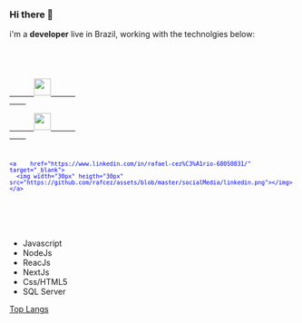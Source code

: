 ### Hi there 👋

i'm a **developer** live in Brazil, working with the technolgies below:

<code>
  <div style="color:blue">
    <a href="https://www.facebook.com/rafael.cezario1/ target="_blank">
      <img width="30px" heigth="30px" src="https://github.com/rafcez/assets/blob/master/socialMedia/facebook.png"></img>      
    </a>
    <a href="https://www.facebook.com/rafael.cezario1/" target="_blank">
      <img width="30px" heigth="30px" src="https://github.com/rafcez/assets/blob/master/socialMedia/instagram.png"></img>      
    </a>
                                                                                                                  
                                                                                                                  <a    href="https://www.linkedin.com/in/rafael-cez%C3%A1rio-68050831/" target="_blank">
      <img width="30px" heigth="30px" src="https://github.com/rafcez/assets/blob/master/socialMedia/linkedin.png"></img>      
    </a>                                                                                                                  
  </div>

</code>


- Javascript
- NodeJs
- ReacJs
- NextJs
- Css/HTML5
- SQL Server


[Top Langs](https://github-readme-stats.vercel.app/api/top-langs/?username=rafcez&theme=tokyonight)

<!--
**rafcez/rafcez** is a ✨ _special_ ✨ repository because its `README.md` (this file) appears on your GitHub profile.

Here are some ideas to get you started:

- 🔭 I’m currently working on ...
- 🌱 I’m currently learning ...
- 👯 I’m looking to collaborate on ...
- 🤔 I’m looking for help with ...
- 💬 Ask me about ...
- 📫 How to reach me: ...
- 😄 Pronouns: ...
- ⚡ Fun fact: ...
-->
